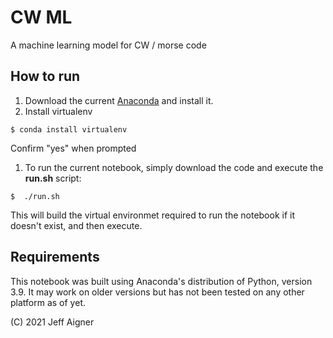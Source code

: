 # CW ML
A machine learning model for CW / morse code



## How to run
1. Download the current [Anaconda](https://www.anaconda.com/products/individual) and install it.  
1. Install virtualenv
```
$ conda install virtualenv
```
Confirm "yes" when prompted
1.  To run the current notebook, simply download the code and execute the **run.sh** script:
```
$  ./run.sh
```


This will build the virtual environmet required to run the notebook if it doesn't exist, and then execute.

## Requirements
This notebook was built using Anaconda's distribution of Python, version 3.9. It may work on older versions but has not been tested on any other platform as of yet.

(C) 2021 Jeff Aigner
